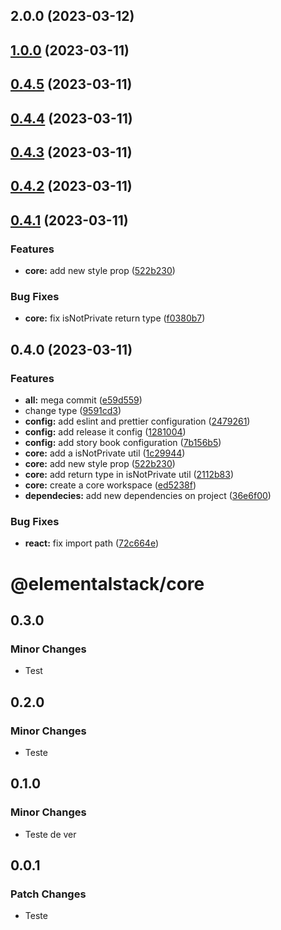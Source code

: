 

## 2.0.0 (2023-03-12)

## [1.0.0](https://github.com/Leonardo-sm/magic-carousel/compare/@elementalstack/core@0.4.1...@elementalstack/core@1.0.0) (2023-03-11)

## [0.4.5](https://github.com/Leonardo-sm/magic-carousel/compare/@elementalstack/core@0.4.1...@elementalstack/core@0.4.5) (2023-03-11)

## [0.4.4](https://github.com/Leonardo-sm/magic-carousel/compare/@elementalstack/core@0.4.1...@elementalstack/core@0.4.4) (2023-03-11)

## [0.4.3](https://github.com/Leonardo-sm/magic-carousel/compare/@elementalstack/core@0.4.1...@elementalstack/core@0.4.3) (2023-03-11)

## [0.4.2](https://github.com/Leonardo-sm/magic-carousel/compare/@elementalstack/core@0.4.1...@elementalstack/core@0.4.2) (2023-03-11)

## [0.4.1](https://github.com/Leonardo-sm/magic-carousel/compare/@elementalstack/core@0.1.0...@elementalstack/core@0.4.1) (2023-03-11)


### Features

* **core:** add new style prop ([522b230](https://github.com/Leonardo-sm/magic-carousel/commit/522b230b92bc4aa8e9f9c06a1d73d2c16b317ee7))


### Bug Fixes

* **core:** fix isNotPrivate return type ([f0380b7](https://github.com/Leonardo-sm/magic-carousel/commit/f0380b7289c248279db02989e34da4b43643d1a7))

## 0.4.0 (2023-03-11)


### Features

* **all:** mega commit ([e59d559](https://github.com/Leonardo-sm/magic-carousel/commit/e59d5594d60ed40db32e0bdf588f32888ede5e54))
* change type ([9591cd3](https://github.com/Leonardo-sm/magic-carousel/commit/9591cd325710faba79b8c6498f33e5a9f83203db))
* **config:** add eslint and prettier configuration ([2479261](https://github.com/Leonardo-sm/magic-carousel/commit/2479261a0f4153ee368286001ed15d16965075aa))
* **config:** add release it config ([1281004](https://github.com/Leonardo-sm/magic-carousel/commit/1281004736ca41c80adf5b007eab081fa44f1ba9))
* **config:** add story book configuration ([7b156b5](https://github.com/Leonardo-sm/magic-carousel/commit/7b156b5419b366956865736e6e086c43115e9d28))
* **core:** add a isNotPrivate util ([1c29944](https://github.com/Leonardo-sm/magic-carousel/commit/1c29944aae5776e760f1b315ed3798806711711c))
* **core:** add new style prop ([522b230](https://github.com/Leonardo-sm/magic-carousel/commit/522b230b92bc4aa8e9f9c06a1d73d2c16b317ee7))
* **core:** add return type in isNotPrivate util ([2112b83](https://github.com/Leonardo-sm/magic-carousel/commit/2112b833abad8562978a7a5c54bf2de3dee2cb8b))
* **core:** create a core workspace ([ed5238f](https://github.com/Leonardo-sm/magic-carousel/commit/ed5238f529e0329ce7b800cfb9fbb436a5f84a16))
* **dependecies:** add new dependencies on project ([36e6f00](https://github.com/Leonardo-sm/magic-carousel/commit/36e6f000991300102a5678d8af5deab29629b66f))


### Bug Fixes

* **react:** fix import path ([72c664e](https://github.com/Leonardo-sm/magic-carousel/commit/72c664ecdd46390c2fc7fd9e246acdc988fb3350))

# @elementalstack/core

## 0.3.0

### Minor Changes

- Test

## 0.2.0

### Minor Changes

- Teste

## 0.1.0

### Minor Changes

- Teste de ver

## 0.0.1

### Patch Changes

- Teste